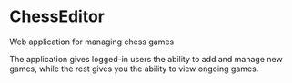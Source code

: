 # ChessEditor
Web application for managing chess games

The application gives logged-in users the ability to add and manage new games, while the rest gives you the ability to view ongoing games.
